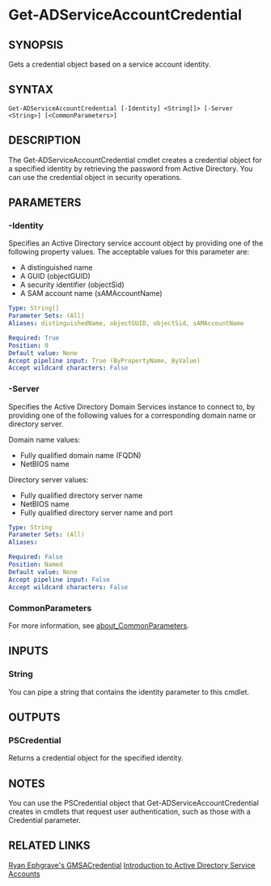 ﻿---
external help file: ScriptFramework-help.xml
Module Name: ScriptFramework
online version: https://github.com/CodeAJGit/posh/blob/master/Modules/ScriptFramework/docs/Get-ADServiceAccountCredential.md
schema: 2.0.0
---

# Get-ADServiceAccountCredential

## SYNOPSIS
Gets a credential object based on a service account identity.

## SYNTAX

```
Get-ADServiceAccountCredential [-Identity] <String[]> [-Server <String>] [<CommonParameters>]
```

## DESCRIPTION
The Get-ADServiceAccountCredential cmdlet creates a credential object for a specified identity by retrieving the password from Active Directory. You can use the credential object in security operations.

## PARAMETERS

### -Identity
Specifies an Active Directory service account object by providing one of the following property values. The acceptable values for this parameter are:

* A distinguished name
* A GUID (objectGUID)
* A security identifier (objectSid)
* A SAM account name (sAMAccountName)

```yaml
Type: String[]
Parameter Sets: (All)
Aliases: distinguishedName, objectGUID, objectSid, sAMAccountName

Required: True
Position: 0
Default value: None
Accept pipeline input: True (ByPropertyName, ByValue)
Accept wildcard characters: False
```

### -Server
Specifies the Active Directory Domain Services instance to connect to, by providing one of the following values for a corresponding domain name or directory server.

Domain name values:
* Fully qualified domain name (FQDN)
* NetBIOS name

Directory server values:
* Fully qualified directory server name
* NetBIOS name
* Fully qualified directory server name and port

```yaml
Type: String
Parameter Sets: (All)
Aliases:

Required: False
Position: Named
Default value: None
Accept pipeline input: False
Accept wildcard characters: False
```

### CommonParameters
For more information, see [about_CommonParameters](https://learn.microsoft.com/en-us/powershell/module/microsoft.powershell.core/about/about_commonparameters).

## INPUTS

### String
You can pipe a string that contains the identity parameter to this cmdlet.

## OUTPUTS

### PSCredential
Returns a credential object for the specified identity.

## NOTES
You can use the PSCredential object that Get-ADServiceAccountCredential creates in cmdlets that request user authentication, such as those with a Credential parameter.

## RELATED LINKS
[Ryan Ephgrave's GMSACredential](https://github.com/Ryan2065/gMSACredentialModule)
[Introduction to Active Directory Service Accounts](https://learn.microsoft.com/en-us/azure/active-directory/fundamentals/service-accounts-group-managed)
